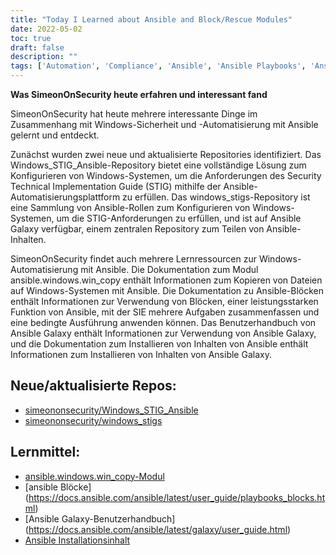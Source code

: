 ```yaml
---
title: "Today I Learned about Ansible and Block/Rescue Modules"
date: 2022-05-02
toc: true
draft: false
description: ""
tags: ['Automation', 'Compliance', 'Ansible', 'Ansible Playbooks', 'Ansible Collections', 'GitHub', 'Block', 'Rescue', 'Always']
---
```


   **Was SimeonOnSecurity heute erfahren und interessant fand**  SimeonOnSecurity hat heute mehrere interessante Dinge im Zusammenhang mit Windows-Sicherheit und -Automatisierung mit Ansible gelernt und entdeckt.  Zunächst wurden zwei neue und aktualisierte Repositories identifiziert. Das Windows_STIG_Ansible-Repository bietet eine vollständige Lösung zum Konfigurieren von Windows-Systemen, um die Anforderungen des Security Technical Implementation Guide (STIG) mithilfe der Ansible-Automatisierungsplattform zu erfüllen. Das windows_stigs-Repository ist eine Sammlung von Ansible-Rollen zum Konfigurieren von Windows-Systemen, um die STIG-Anforderungen zu erfüllen, und ist auf Ansible Galaxy verfügbar, einem zentralen Repository zum Teilen von Ansible-Inhalten.  SimeonOnSecurity findet auch mehrere Lernressourcen zur Windows-Automatisierung mit Ansible. Die Dokumentation zum Modul ansible.windows.win_copy enthält Informationen zum Kopieren von Dateien auf Windows-Systemen mit Ansible. Die Dokumentation zu Ansible-Blöcken enthält Informationen zur Verwendung von Blöcken, einer leistungsstarken Funktion von Ansible, mit der SIE mehrere Aufgaben zusammenfassen und eine bedingte Ausführung anwenden können. Das Benutzerhandbuch von Ansible Galaxy enthält Informationen zur Verwendung von Ansible Galaxy, und die Dokumentation zum Installieren von Inhalten von Ansible enthält Informationen zum Installieren von Inhalten von Ansible Galaxy.  ## Neue/aktualisierte Repos:  - [simeononsecurity/Windows_STIG_Ansible](https://github.com/simeononsecurity/Windows_STIG_Ansible) - [simeononsecurity/windows_stigs](https://galaxy.ansible.com/simeononsecurity/windows_stigs)  ## Lernmittel: - [ansible.windows.win_copy-Modul](https://docs.ansible.com/ansible/latest/collections/ansible/windows/win_copy_module.html) - [ansible Blöcke] (https://docs.ansible.com/ansible/latest/user_guide/playbooks_blocks.html) - [Ansible Galaxy-Benutzerhandbuch] (https://docs.ansible.com/ansible/latest/galaxy/user_guide.html) - [Ansible Installationsinhalt](https://galaxy.ansible.com/docs/using/installing.html)